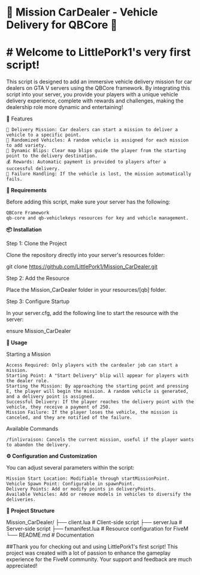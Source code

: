 # **🚗 Mission CarDealer - Vehicle Delivery for QBCore 🚗**

# # Welcome to LittlePork1's very first script!

This script is designed to add an immersive vehicle delivery mission for car dealers on GTA V servers using the QBCore framework. By integrating this script into your server, you provide your players with a unique vehicle delivery experience, complete with rewards and challenges, making the dealership role more dynamic and entertaining!

🎉 Features

    🔑 Delivery Mission: Car dealers can start a mission to deliver a vehicle to a specific point.
    🚗 Randomized Vehicles: A random vehicle is assigned for each mission to add variety.
    📍 Dynamic Blips: Clear map blips guide the player from the starting point to the delivery destination.
    💰 Rewards: Automatic payment is provided to players after a successful delivery.
    🛑 Failure Handling: If the vehicle is lost, the mission automatically fails.

**🌟 Requirements**

Before adding this script, make sure your server has the following:

    QBCore Framework
    qb-core and qb-vehiclekeys resources for key and vehicle management.

**📦 Installation**

Step 1: Clone the Project

Clone the repository directly into your server's resources folder:

git clone https://github.com/LittlePork1/Mission_CarDealer.git

Step 2: Add the Resource

Place the Mission_CarDealer folder in your resources/[qb] folder.

Step 3: Configure Startup

In your server.cfg, add the following line to start the resource with the server:

ensure Mission_CarDealer

**🚀 Usage**

Starting a Mission

    Access Required: Only players with the cardealer job can start a mission.
    Starting Point: A "Start Delivery" blip will appear for players with the dealer role.
    Starting the Mission: By approaching the starting point and pressing E, the player will begin the mission. A random vehicle is generated, and a delivery point is assigned.
    Successful Delivery: If the player reaches the delivery point with the vehicle, they receive a payment of 250.
    Mission Failure: If the player loses the vehicle, the mission is canceled, and they are notified of the failure.

Available Commands

    /finlivraison: Cancels the current mission, useful if the player wants to abandon the delivery.

**⚙️ Configuration and Customization**

You can adjust several parameters within the script:

    Mission Start Location: Modifiable through startMissionPoint.
    Vehicle Spawn Point: Configurable in spawnPoint.
    Delivery Points: Add or modify points in deliveryPoints.
    Available Vehicles: Add or remove models in vehicles to diversify the deliveries.

**📂 Project Structure**

Mission_CarDealer/
├── client.lua      # Client-side script
├── server.lua      # Server-side script
├── fxmanifest.lua  # Resource configuration for FiveM
└── README.md       # Documentation

##Thank you for checking out and using LittlePork1's first script! This project was created with a lot of passion to enhance the gameplay experience for the FiveM community. Your support and feedback are much appreciated!
